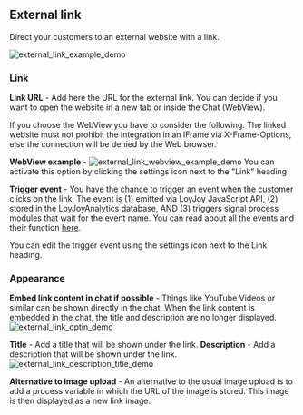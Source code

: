 ## External link

Direct your customers to an external website with a link.

![external_link_example_demo](https://raw.githubusercontent.com/loyjoy/welcome/master/help/processes/process/subprocesses/email_terms_example.png)

### Link
**Link URL** - Add here the URL for the external link. You can decide if you want to open the website in a new tab or inside the Chat (WebView).

If you choose the WebView you have to consider the following. The linked website must not prohibit the integration in an IFrame via X-Frame-Options, else the connection will be denied by the Web browser.

**WebView example** - ![external_link_webview_example_demo](https://raw.githubusercontent.com/loyjoy/welcome/master/help/processes/process/subprocesses/external_link_webview_example.png) You can activate this option by clicking the settings icon next to the "Link" heading.

**Trigger event** - You have the chance to trigger an event when the customer clicks on the link. The event is (1) emitted via LoyJoy JavaScript API, (2) stored in the LoyJoyAnalytics database, AND (3) triggers signal process modules that wait for the event name.
You can read about all the events and their function [here](https://github.com/loyjoy/welcome/blob/master/documentation/GOOGLE_TAG_MANAGER.md).

You can edit the trigger event using the settings icon next to the Link heading.
### Appearance
**Embed link content in chat if possible** - Things like YouTube Videos or similar can be shown directly in the chat. When the link content is embedded in the chat, the title and description are no longer displayed.
![external_link_optin_demo](https://raw.githubusercontent.com/loyjoy/welcome/master/help/processes/process/subprocesses/external_link_optin.png)


**Title** - Add a title that will be shown under the link.
**Description** - Add a description that will be shown under the link.
![external_link_description_title_demo](https://raw.githubusercontent.com/loyjoy/welcome/master/help/processes/process/subprocesses/external_link_description_title.png)

**Alternative to image upload** - An alternative to the usual image upload is to add a process variable in which the URL of the image is stored. This image is then displayed as a new link image.
